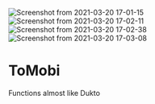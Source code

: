![Screenshot from 2021-03-20 17-01-15](https://user-images.githubusercontent.com/54445311/111872019-13285c80-8985-11eb-92f2-452208d2a85b.png)
![Screenshot from 2021-03-20 17-02-11](https://user-images.githubusercontent.com/54445311/111872022-158ab680-8985-11eb-8e7a-958524e27fe3.png)
![Screenshot from 2021-03-20 17-02-38](https://user-images.githubusercontent.com/54445311/111872023-16234d00-8985-11eb-90ad-c2802f997ce5.png)
![Screenshot from 2021-03-20 17-03-08](https://user-images.githubusercontent.com/54445311/111872026-191e3d80-8985-11eb-9521-2f9ff4a0798c.png)
# ToMobi
Functions almost like Dukto
